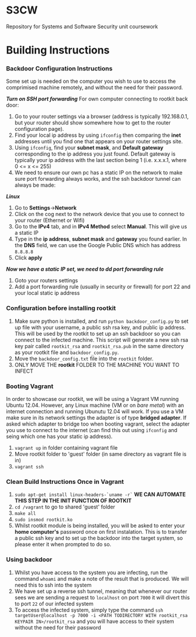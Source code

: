 # S3CW
Repository for Systems and Software Security unit coursework

# Building Instructions

### Backdoor Configuration Instructions
Some set up is needed on the computer you wish to use to access the comprimised machine remotely, and without the need for their password.

***Turn on SSH port forwarding***
For own computer connecting to rootkit back door:
1. Go to your router settings via a browser (address is typically 192.168.0.1, but your router should show somewhere how to get to the router configuration page).
2. Find your local ip address by using `ifconfig` then comparing the **inet** addresses until you find one that appears on your router settings site.
3. Using `ifconfig`, find your **subnet mask**, and **Default gateway** corresponding to the ip address you just found. Default gateway is typically your ip address with the last section being 1 (i.e. x.x.x.1, where 0 <= x <= 255)
3. We need to ensure our own pc has a static IP on the network to make sure port forwarding always works, and the ssh backdoor tunnel can always be made:

***Linux***
1. Go to **Settings**->**Network**
2. Click on the cog next to the network device that you use to connect to your router (Ethernet or Wifi)
3. Go to the **IPv4** tab, and in **IPv4 Method** select **Manual**. This will give us a static IP
4. Type in the **ip address**, **subnet mask** and **gateway** you found earlier. In the **DNS** field, we can use the Google Public DNS which has address `8.8.8.8`
5. Click **apply**

***Now we have a static IP set, we need to dd port forwarding rule***
1. Goto your routers settings
2. Add a port forwarding rule (usually in security or firewall) for port 22 and your local static ip address


### Configuration before installing rootkit
1. Make sure python is installed, and run `python backdoor_config.py` to set up file with your username, a public ssh rsa key, and public ip address. This will be used by the rootkit to set up an ssh backdoor so you can connect to the infected machine. This script will generate a new ssh rsa key pair called `rootkit_rsa` and `rootkit_rsa.pub` in the same directory as your rootkit file and `backdoor_config.py`.
2. Move the `backdoor_config.txt` file into the `rootkit` folder.
3. ONLY MOVE THE **rootkit** FOLDER TO THE MACHINE YOU WANT TO INFECT


### Booting Vagrant
In order to showcase our rootkit, we will be using a Vagrant VM running Ubuntu 12.04. However, any Linux machine (VM or on *bare metal*) with an internet connection and running Ubunutu 12.04 will work. If you use a VM make sure in its network settings the adapter is of type **bridged adapter**. If asked which adapter to bridge too when booting vagrant, select the adapter you use to connect to the internet (can find this out using `ifconfig` and seing which one has your static ip address).
1. `vagrant up` in folder containing vagrant file
2. Move rootkit folder to 'guest' folder (in same directory as vagrant file is in)
3. `vagrant ssh` 

### Clean Build Instructions Once in Vagrant
1. ``` sudo apt-get install linux-headers-`uname -r` ``` **WE CAN AUTOMATE THIS STEP IN THE INIT FUNCTION OF ROOTKIT**
2. `cd /vagrant` to go to shared 'guest' folder
3. `make all`
4. `sudo insmod rootkit.ko`
5. Whilst rootkit module is being installed, you will be asked to enter your **home computer's** password once on first instalation. This is to transfer a public ssh key and to set up the backdoor into the target system, so please enter it when prompted to do so.

### Using backdoor
1. Whilst you have access to the system you are infecting, run the command `whoami` and make a note of the result that is produced. We will need this to ssh into the system
2. We have set up a reverse ssh tunnel, meaning that whenever our router sees we are sending a request to `localhost` on port `7000` it will divert this to port `22` of our infected system
3. To access the infected system, simply type the command `ssh targetUser@localhost -p 7000 -i <PATH TODIRECTORY WITH rootkit_rsa KEYPAIR IN>/rootkit_rsa` and you will have access to their system without the need for their password

